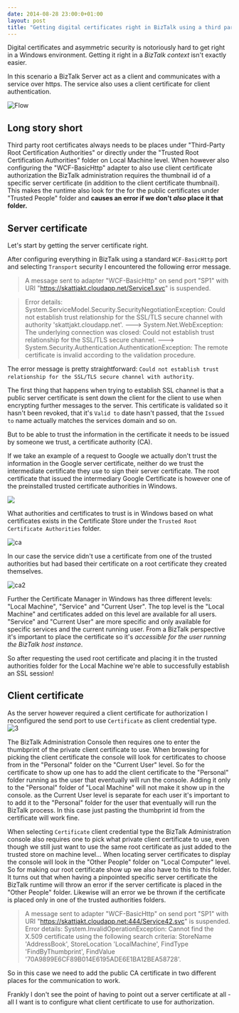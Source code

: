 ```yaml
---
date: 2014-08-28 23:00:0+01:00
layout: post
title: "Getting digital certificates right in BizTalk using a third party root certificate in combination with client certificate security and WCF BasicHttp"
---
```


Digital certificates and asymmetric security is notoriously hard to get right in a Windows environment. Getting it right in a _BizTalk context_ isn't exactly easier. 

In this scenario a BizTalk Server act as a client and communicates with a service over https. The service also uses a client certificate for client authentication.

![Flow](https://cloud.githubusercontent.com/assets/1317734/4082243/e3123c2e-2eef-11e4-9218-3ec8b31c041e.png)

## Long story short ##

Third party root certificates always needs to be places under "Third-Party Root Certification Authorities" or directly under the "Trusted Root Certification Authorities" folder on Local Machine level. When however also configuring the "WCF-BasicHttp" adapter to also use client certificate authorization the BizTalk administration requires the thumbnail id of a specific server certificate (in addition to the client certificate thumbnail). This makes the runtime also look for the for the public certificates under "Trusted People" folder and **causes an error if we don't _also_ place it that folder.**
 
## Server certificate ##

Let's start by getting the server certificate right.

After configuring everything in BizTalk using a standard `WCF-BasicHttp` port and selecting `Transport` security I encountered the following error message.

> A message sent to adapter "WCF-BasicHttp" on send port "SP1" with URI "https://skattjakt.cloudapp.net/Service1.svc" is suspended.

> Error details: System.ServiceModel.Security.SecurityNegotiationException: Could not establish trust relationship for the SSL/TLS secure channel with authority 'skattjakt.cloudapp.net'. ---> System.Net.WebException: The underlying connection was closed: Could not establish trust relationship for the SSL/TLS secure channel. ---> System.Security.Authentication.AuthenticationException: The remote certificate is invalid according to the validation procedure. 

The error message is pretty straightforward: `Could not establish trust relationship for the SSL/TLS secure channel with authority`.
    
The first thing that happens when trying to establish SSL channel is that a public server certificate is sent down the client for the client to use when encrypting further messages to the server. This certificate is validated so it hasn't been revoked, that it's `Valid to` date hasn't passed, that the `Issued to` name actually matches the services domain and so on. 

But to be able to trust the information in the certificate it needs to be issued by someone we trust, a certificate authority (CA).  

If we take an example of a request to Google we actually don't trust the information in the Google server certificate, neither do we trust the intermediate certificate they use to sign their server certificate. The root certificate that issued the intermediary Google Certificate is however one of the preinstalled trusted certificate authorities in Windows.

![](https://cloud.githubusercontent.com/assets/1317734/4075616/ca0ada30-2eb1-11e4-86fa-a00a89d34559.png) 

What authorities and certificates to trust is in Windows based on what certificates exists in the Certificate Store under the `Trusted Root Certificate Authorities` folder.

![ca](https://cloud.githubusercontent.com/assets/1317734/4075860/ce641792-2eb4-11e4-8544-6a20e92ea9fe.png)

In our case the service didn't use a certificate from one of the trusted authorities but had based their certificate on a root certificate they created themselves. 

![ca2](https://cloud.githubusercontent.com/assets/1317734/4075933/8178a456-2eb5-11e4-8818-ca1b74fc66e2.png)

Further the Certificate Manager in Windows has three different levels: "Local Machine", "Service" and "Current User". The top level is the "Local Machine" and certificates added on this level are available for all users. "Service" and "Current User" are more specific and only available for specific services and the current running user. From a BizTalk perspective it's important to place the certificate so it's _accessible for the user running the BizTalk host instance_.

So after requesting the used root certificate and placing it in the trusted authorities folder for the Local Machine we're able to successfully establish an SSL session!

## Client certificate ##

As the server however required a client certificate for authorization I reconfigured the send port to use `Certificate` as client credential type.   
![3](https://cloud.githubusercontent.com/assets/1317734/4076354/713ca4c6-2eb9-11e4-8293-ed462b550fdc.png)

The BizTalk Administration Console then requires one to enter the thumbprint of the private client certificate to use. When browsing for picking the client certificate the console will look for certificates to choose from in the "Personal" folder on the "Current User" level. So for the certificate to show up one has to add the client certificate to the "Personal" folder running as the user that eventually will run the console. Adding it only to the "Personal" folder of "Local Machine" will not make it show up in the console. as the Current User level is separate for each user it's important to to add it to the "Personal" folder for the user that eventually will run the BizTalk process. In this case just pasting the thumbprint id from the certificate will work fine.

When selecting `Certificate` client credential type the BizTalk Administration console also requires one to pick what private client certificate to use, even though we still just want to use the same root certificate as just added to the trusted store on machine level... When locating server certificates to display the console will look in the "Other People" folder on "Local Computer" level. So for making our root certificate show up we also have to this to this folder. It turns out that when having a pinpointed specific server certificate the BizTalk runtime will throw an error if the server certificate is placed in the "Other People" folder. Likewise will an error we be thrown if the certificate is placed only in one of the trusted authorities folders. 

> A message sent to adapter "WCF-BasicHttp" on send port "SP1" with URI "https://skattjakt.cloudapp.net:444/Service42.svc" is suspended. 
>  Error details: System.InvalidOperationException: Cannot find the X.509 certificate using the following search criteria: StoreName 'AddressBook', StoreLocation 'LocalMachine', FindType 'FindByThumbprint', FindValue '70A9899E6CF89B014E6195ADE6E1BA12BEA58728'. 

So in this case we need to add the public CA certificate in two different places for the communication to work.

Frankly I don't see the point of having to point out a server certificate at all - all I want is to configure what client certificate to use for authorization.
